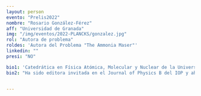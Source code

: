 ```yaml
---
layout: person
evento: "Prelis2022"
nombre: "Rosario González-Férez"
aff: "Universidad de Granada"
img: "/img/eventos/2022-PLANCKS/gonzalez.jpg"
rol: "Autora de problema"
roldes: 'Autora del Problema "The Ammonia Maser"'
linkedin: ""
presi: "NO"

bio1: 'Catedrática en Física Atómica, Molecular y Nuclear de la Universidad de Granada (UGR), donde realizó su tesis doctoral. Tras doctorarse, hizo varias estancias en diversas universidades de Alemania, Canadá y Estados Unidos, destacando su estancia en la Universidad de Harvard como Fullbright Fellow y en la de Heidelberg con la Fundación Alexander von Humboldt. Su línea de investigación principal es el estudio de la estructura y dinámica de átomos y moléculas frías en campos externos, sobre lo que ha escrito numerosas publicaciones científicas, habiendo recibido el premio "The Mildred Dresselhaus Award for Young Scientists 2013".'
bio2: "Ha sido editora invitada en el Journal of Physics B del IOP y ahora es editora en el IOP SciNotes. En la actualidad, es presidenta de la Comisión de Física Atómica, Molecular y Óptica de la IUPAP (International Union of Pure and Applied Physics) y del European Group of Atomic Systems de la EPS (European Physical Society)."


---
```

